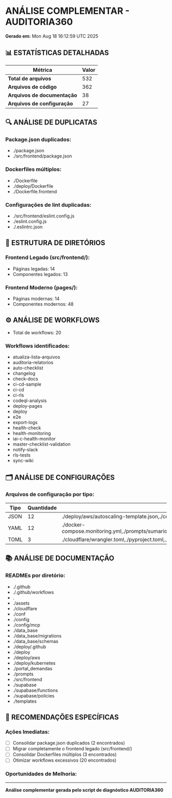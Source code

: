 # ANÁLISE COMPLEMENTAR - AUDITORIA360
**Gerado em:** Mon Aug 18 16:12:59 UTC 2025

## 📊 ESTATÍSTICAS DETALHADAS

| Métrica | Valor |
|---------|-------|
| **Total de arquivos** | 532 |
| **Arquivos de código** | 362 |
| **Arquivos de documentação** | 38 |
| **Arquivos de configuração** | 27 |

## 🔍 ANÁLISE DE DUPLICATAS

### Package.json duplicados:
- ./package.json
- ./src/frontend/package.json

### Dockerfiles múltiplos:
- ./Dockerfile
- ./deploy/Dockerfile
- ./Dockerfile.frontend

### Configurações de lint duplicadas:
- ./src/frontend/eslint.config.js
- ./eslint.config.js
- ./.eslintrc.json

## 📁 ESTRUTURA DE DIRETÓRIOS

### Frontend Legado (src/frontend/):
- Páginas legadas: 14
- Componentes legados: 13

### Frontend Moderno (pages/):
- Páginas modernas: 14
- Componentes modernos: 48

## ⚙️ ANÁLISE DE WORKFLOWS

- Total de workflows: 20

### Workflows identificados:
- atualiza-lista-arquivos
- auditoria-relatorios
- auto-checklist
- changelog
- check-docs
- ci-cd-sample
- ci-cd
- ci-rls
- codeql-analysis
- deploy-pages
- deploy
- e2e
- export-logs
- health-check
- health-monitoring
- iai-c-health-monitor
- master-checklist-validation
- notify-slack
- rls-tests
- sync-wiki

## 🗂️ ANÁLISE DE CONFIGURAÇÕES

### Arquivos de configuração por tipo:
| Tipo | Quantidade | Arquivos |
|------|------------|----------|
| JSON | 12 | ./deploy/aws/autoscaling-template.json,./config/logging_config.json,./config/oracle_singularity_validation.json,... |
| YAML | 12 | ./docker-compose.monitoring.yml,./prompts/sumario_auditoria.prompt.yml,./prompts/checklist_conformidade.prompt.yml,... |
| TOML | 3 | ./cloudflare/wrangler.toml,./pyproject.toml,./supabase/config.toml,... |

## 📚 ANÁLISE DE DOCUMENTAÇÃO

### READMEs por diretório:
- ./.github
- ./.github/workflows
- .
- ./assets
- ./cloudflare
- ./conf
- ./config
- ./config/mcp
- ./data_base
- ./data_base/migrations
- ./data_base/schemas
- ./deploy/.github
- ./deploy
- ./deploy/aws
- ./deploy/kubernetes
- ./portal_demandas
- ./prompts
- ./src/frontend
- ./supabase
- ./supabase/functions
- ./supabase/policies
- ./templates

## 🎯 RECOMENDAÇÕES ESPECÍFICAS

### Ações Imediatas:
- [ ] Consolidar package.json duplicados (2 encontrados)
- [ ] Migrar completamente o frontend legado (src/frontend/)
- [ ] Consolidar Dockerfiles múltiplos (3 encontrados)
- [ ] Otimizar workflows excessivos (20 encontrados)

### Oportunidades de Melhoria:

---
**Análise complementar gerada pelo script de diagnóstico AUDITORIA360**
